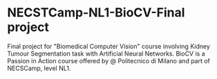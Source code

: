# NECSTCamp-NL1-BioCV-Final project
Final project for "Biomedical Computer Vision" course involving Kidney Tumour Segmentation task with Artificial Neural Networks. BioCV is a Passion in Action course offered by @ Politecnico di Milano and part of NECSCamp, level NL1.
